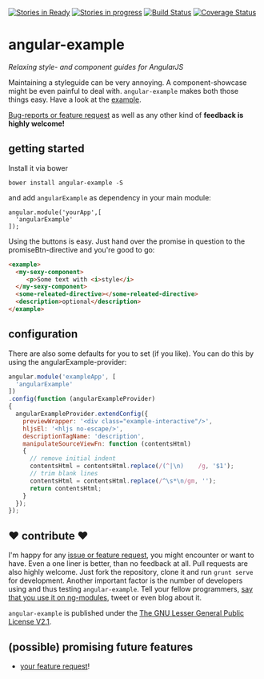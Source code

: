 [![Stories in Ready](https://badge.waffle.io/johannesjo/angular-example.svg?label=ready&title=Ready)](http://waffle.io/johannesjo/angular-example)
[![Stories in progress](https://badge.waffle.io/johannesjo/angular-example.svg?label=in%20progress&title=In%20Progress)](http://waffle.io/johannesjo/angular-example)
[![Build Status](https://travis-ci.org/johannesjo/angular-example.svg)](https://travis-ci.org/johannesjo/angular-example)
[![Coverage Status](https://coveralls.io/repos/johannesjo/angular-example/badge.svg?branch=master)](https://coveralls.io/r/johannesjo/angular-example?branch=master)

angular-example
===========

*Relaxing style- and component guides for AngularJS*

Maintaining a styleguide can be very annoying. A component-showcase might be even painful to deal with. ```angular-example``` makes both those things easy. Have a look at the [example](http://johannesjo.github.io/angular-example/#demo).

[Bug-reports or feature request](https://github.com/johannesjo/angular-example/issues) as well as any other kind of **feedback is highly welcome!**

## getting started

Install it via bower
```
bower install angular-example -S
```
and add `angularExample` as dependency in your main module:
```
angular.module('yourApp',[
  'angularExample'
]);
```

Using the buttons is easy. Just hand over the promise in question to the promiseBtn-directive and you're good to go:

```html
<example>
  <my-sexy-component>
     <p>Some text with <i>style</i>
  </my-sexy-component>
  <some-releated-directive></some-releated-directive>
  <description>optional</description>
</example>

```
## configuration
There are also some defaults for you to set (if you like). You can do this by using the angularExample-provider:
```javascript
angular.module('exampleApp', [
  'angularExample'
])
.config(function (angularExampleProvider)
{
  angularExampleProvider.extendConfig({
    previewWrapper: '<div class="example-interactive"/>',
    hljsEl: '<hljs no-escape/>',
    descriptionTagName: 'description',
    manipulateSourceViewFn: function (contentsHtml)
    {
      // remove initial indent
      contentsHtml = contentsHtml.replace(/(^|\n)    /g, '$1');
      // trim blank lines
      contentsHtml = contentsHtml.replace(/^\s*\n/gm, '');
      return contentsHtml;
    }
  });
});
```



## ❤ contribute ❤
I'm happy for any [issue or feature request](https://github.com/johannesjo/angular-example/issues), you might encounter or want to have. Even a one liner is better, than no feedback at all. Pull requests are also highly welcome. Just fork the repository, clone it and run `grunt serve` for development. Another important factor is the number of developers using and thus testing `angular-example`. Tell your fellow programmers, [say that you use it on ng-modules](http://ngmodules.org/modules/angular-example), tweet or even blog about it.

`angular-example` is published under the [The GNU Lesser General Public License V2.1](https://github.com/johannesjo/angular-example/blob/master/LICENSE).

## (possible) promising future features
* [your feature request](https://github.com/johannesjo/angular-example/issues)!
